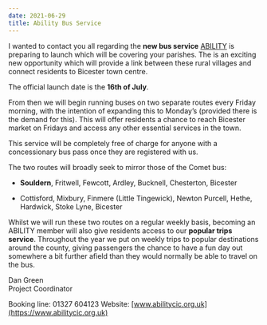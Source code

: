 ```yaml
---
date: 2021-06-29
title: Ability Bus Service
---
```


I wanted to contact you all regarding the **new bus service** [ABILITY](https://www.abilitycic.org.uk) is
preparing to launch which will be covering your parishes. The is an
exciting new opportunity which will provide a link between these rural
villages and connect residents to Bicester town centre.

 


The official launch date is the **16th of July**. 

From then we will begin running buses on two separate routes every
Friday morning, with the intention of expanding this to Monday’s
(provided there is the demand for this). This will offer residents a
chance to reach Bicester market on Fridays and access any other
essential services in the town.

 

This service will be completely free of charge for anyone with a
concessionary bus pass once they are registered with us.

 

The two routes will broadly seek to mirror those of the Comet bus:


*  **Souldern**, Fritwell, Fewcott, Ardley, Bucknell, Chesterton, Bicester

*    Cottisford, Mixbury, Finmere (Little Tingewick), Newton Purcell, Hethe, Hardwick, Stoke Lyne, Bicester

 

Whilst we will run these two routes on a regular weekly basis,
becoming an ABILITY member will also give residents access to our
**popular trips service**. Throughout the year we put on weekly trips to
popular destinations around the county, giving passengers the chance
to have a fun day out somewhere a bit further afield than they would
normally be able to travel on the bus.

 


 

Dan Green  
Project Coordinator

Booking line: 01327 604123
Website: [www.abilitycic.org.uk](https://www.abilitycic.org.uk)
